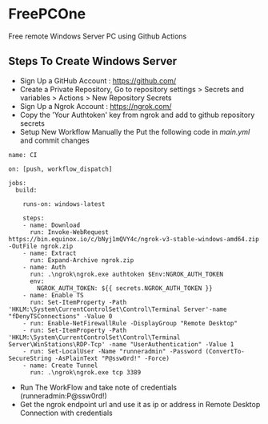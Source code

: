 # FreePCOne
Free remote Windows Server PC using Github Actions


  ## Steps To Create Windows Server

- Sign Up a GitHub Account : https://github.com/
- Create a Private Repository, Go to repository settings > Secrets and variables > Actions > New Repository Secrets
- Sign Up a Ngrok Account : https://ngrok.com/
- Copy the 'Your Authtoken' key from ngrok and add to github repository secrets
- Setup New Workflow Manually the Put the following code in *main.yml* and commit changes
  
```
name: CI

on: [push, workflow_dispatch]

jobs:
  build:

    runs-on: windows-latest

    steps:
    - name: Download
      run: Invoke-WebRequest https://bin.equinox.io/c/bNyj1mQVY4c/ngrok-v3-stable-windows-amd64.zip -OutFile ngrok.zip
    - name: Extract
      run: Expand-Archive ngrok.zip
    - name: Auth
      run: .\ngrok\ngrok.exe authtoken $Env:NGROK_AUTH_TOKEN
      env:
        NGROK_AUTH_TOKEN: ${{ secrets.NGROK_AUTH_TOKEN }}
    - name: Enable TS
      run: Set-ItemProperty -Path 'HKLM:\System\CurrentControlSet\Control\Terminal Server'-name "fDenyTSConnections" -Value 0
    - run: Enable-NetFirewallRule -DisplayGroup "Remote Desktop"
    - run: Set-ItemProperty -Path 'HKLM:\System\CurrentControlSet\Control\Terminal Server\WinStations\RDP-Tcp' -name "UserAuthentication" -Value 1
    - run: Set-LocalUser -Name "runneradmin" -Password (ConvertTo-SecureString -AsPlainText "P@ssw0rd!" -Force)
    - name: Create Tunnel
      run: .\ngrok\ngrok.exe tcp 3389
```
- Run The WorkFlow and take note of credentials (runneradmin:P@ssw0rd!)
- Get the ngrok endpoint url and use it as ip or address in Remote Desktop Connection with credentials
